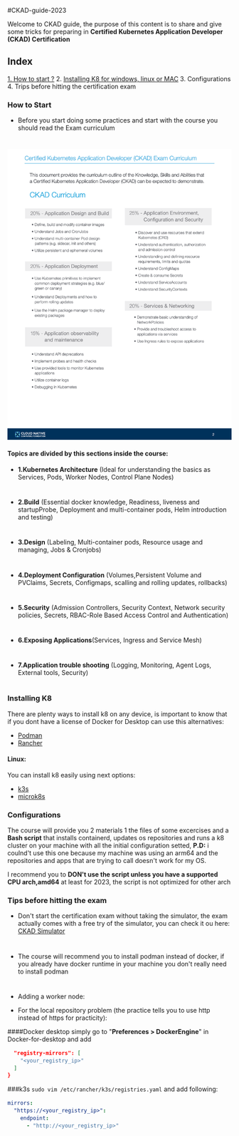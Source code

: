 #CKAD-guide-2023

Welcome to CKAD guide, the purpose of this content is to share and give some tricks for preparing  in **Certified Kubernetes Application Developer (CKAD) Certification**

## Index

[1. How to start ?](#how-to-start)
2. [Installing K8 for windows, linux or MAC](#installing-k8)
3. Configurations
4. Trips before hitting the certification exam



### How to Start
* Before you start doing some practices and start with the course you should read the Exam curriculum
  #

![curriculum](./img/curriculum.png)

#### Topics are divided by this sections inside the course:
- **1.Kubernetes Architecture** (Ideal for understanding the basics as Services, Pods, Worker Nodes, Control Plane Nodes)
#
- **2.Build** (Essential docker knowledge, Readiness, liveness  and startupProbe, Deployment and multi-container pods, Helm introduction and testing)
#
- **3.Design** (Labeling, Multi-container pods, Resource usage and managing, Jobs & Cronjobs)
#
- **4.Deployment Configuration** (Volumes,Persistent Volume and PVClaims, Secrets, Configmaps, scalling and rolling updates, rollbacks)
#
- **5.Security** (Admission Controllers, Security Context, Network security policies, Secrets, RBAC-Role Based Access Control and Authentication)
#
- **6.Exposing Applications**(Services, Ingress and Service Mesh)
#
- **7.Application trouble shooting** (Logging, Monitoring, Agent Logs, External tools, Security)
#

### Installing K8
 There are plenty ways to install k8 on any device, is important to know that if you dont have a license of Docker for Desktop can use this alternatives:

  - [Podman](https://podman.io/getting-started/installation)
  - [Rancher](https://rancherdesktop.io/)

#### Linux:
 You can install k8 easily using next options:
 - [k3s](https://k3s.io/)
 - [microk8s](https://microk8s.io/)


### Configurations
The course will provide you 2 materials 1 the files of some excercises and a **Bash script** that installs containerd, updates os repositories and runs a k8 cluster on your machine with all the initial configuration setted,
**P.D:** i coulnd't use this one because my machine was using an arm64 and the repositories and apps that are trying to call doesn't work for my OS.

I recommend you to **DON't use the script unless you have a supported CPU arch,amd64** at least for 2023, the script is not optimized for other arch



### Tips before hitting the exam
- Don't start the certification exam without taking the simulator, the exam actually comes with a free try of the simulator, you can check it ou here: [CKAD Simulator](https://killer.sh/faq)
  #
- The course will recommend you to install podman instead of docker, if you already have docker runtime in your machine you don't really need to install podman
  #
- Adding a worker node:
  
- For the local repository problem (the practice tells you to use http instead of https for practicity):

####Docker desktop
 simply go to "**Preferences > DockerEngine**" in Docker-for-desktop and add

```json {
  "registry-mirrors": [
    "<your_registry_ip>"
  ]
}
```
###k3s
`sudo vim /etc/rancher/k3s/registries.yaml` and
add following:
```yaml
mirrors:
  "https://<your_registry_ip>":
    endpoint:
      - "http://<your_registry_ip>"
```
